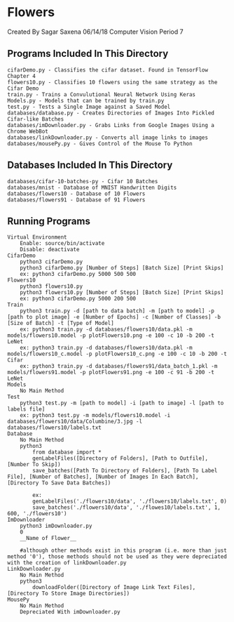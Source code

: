 # Flowers
Created By Sagar Saxena
06/14/18
Computer Vision Period 7
## Programs Included In This Directory
    cifarDemo.py - Classifies the cifar dataset. Found in TensorFlow Chapter 4
    flowers10.py - Classifies 10 flowers using the same strategy as the Cifar Demo
    train.py - Trains a Convulutional Neural Network Using Keras
    Models.py - Models that can be trained by train.py
    test.py - Tests a Single Image against a Saved Model
    databases/database.py - Creates Directories of Images Into Pickled Cifar-like Batches
    databases/imDownloader.py - Grabs Links from Google Images Using a Chrome WebBot
    databases/linkDownloader.py - Converts all image links to images
    databases/mousePy.py - Gives Control of the Mouse To Python
## Databases Included In This Directory
    databases/cifar-10-batches-py - Cifar 10 Batches
    databases/mnist - Database of MNIST Handwritten Digits
    databases/flowers10 - Database of 10 Flowers
    databases/flowers91 - Database of 91 Flowers
## Running Programs
    Virtual Environment
        Enable: source/bin/activate
        Disable: deactivate
    CifarDemo
        python3 cifarDemo.py
        python3 cifarDemo.py [Number of Steps] [Batch Size] [Print Skips]
        ex: python3 cifarDemo.py 5000 500 500
    Flowers10
        python3 flowers10.py
        python3 flowers10.py [Number of Steps] [Batch Size] [Print Skips]
        ex: python3 cifarDemo.py 5000 200 500
    Train
        python3 train.py -d [path to data batch] -m [path to model] -p [path to plot image] -e [Number of Epochs] -c [Number of Classes] -b [Size of Batch] -t [Type of Model]
        ex: python3 train.py -d databases/flowers10/data.pkl -m models/flowers10.model -p plotFlowers10.png -e 100 -c 10 -b 200 -t LeNet
        ex: python3 train.py -d databases/flowers10/data.pkl -m models/flowers10_c.model -p plotFlowers10_c.png -e 100 -c 10 -b 200 -t Cifar
        ex: python3 train.py -d databases/flowers91/data_batch_1.pkl -m models/flowers91.model -p plotFlowers91.png -e 100 -c 91 -b 200 -t LeNet
    Models
        No Main Method
    Test
        python3 test.py -m [path to model] -i [path to image] -l [path to labels file]
        ex: python3 test.py -m models/flowers10.model -i databases/flowers10/data/Columbine/3.jpg -l databases/flowers10/labels.txt
    Database
        No Main Method
        python3
            from database import *
            genLabelFiles([Directory of Folders], [Path to Outfile], [Number To Skip])
            save_batches([Path To Directory of Folders], [Path To Label File], [Number of Batches], [Number of Images In Each Batch], [Directory To Save Data Batches])

            ex:
            genLabelFiles('./flowers10/data', './flowers10/labels.txt', 0)
            save_batches('./flowers10/data', './flowes10/labels.txt', 1, 600, './flowers10')
    ImDownloader
        python3 imDownloader.py
        0
        __Name of Flower__

        #although other methods exist in this program (i.e. more than just method '0'), those methods should not be used as they were depreciated with the creation of linkDownloader.py
    LinkDownloader.py
        No Main Method
        python3
            downloadFolder([Directory of Image Link Text Files], [Directory To Store Image Directories])
    MousePy
        No Main Method
        Depreciated With imDownloader.py
